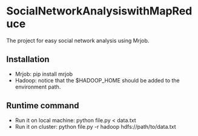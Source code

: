 # SocialNetworkAnalysiswithMapReduce

The project for easy social network analysis using Mrjob.

## Installation
- Mrjob: pip install mrjob
- Hadoop: notice that the $HADOOP_HOME should be added to the environment path.

## Runtime command
- Run it on local machine:
  python file.py < data.txt
- Run it on cluster:
  python file.py -r hadoop hdfs://path/to/data.txt



